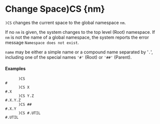 




<h1 class="heading"><span class="name">Change Space</span><span class="command">)CS {nm}</span></h1>

`)CS` changes the current space to the global namespace `nm`.


If no `nm` is given, the system changes to the top level (Root) namespace. If `nm` is not the name of a global namespace, the system reports the error message `Namespace does not exist`.


`name` may be either a simple name or a compound name separated by '`.`', including one of the special names `'#'` (Root) or `'##'` (Parent).


#### Examples
```apl
      )CS
#
      )CS X
#.X
      )CS Y.Z
#.X.Y.Z
      )CS ##
#.X.Y
      )CS #.UTIL
#.UTIL

```


